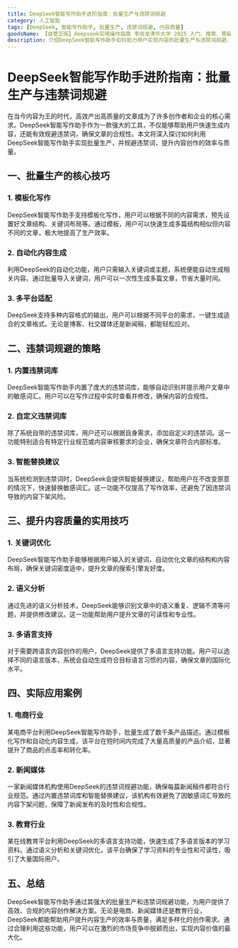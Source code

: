 ```yaml
---
title: DeepSeek智能写作助手进阶指南：批量生产与违禁词规避
category: 人工智能
tags: [DeepSeek, 智能写作助手, 批量生产, 违禁词规避, 内容质量]
goodsName: 【自营正版】deepseek实用操作指南 李尚龙清华大学 2025 入门、搜索、答疑、写作 deepseek使用教程 ai时代生存手册 零基础掌握deepseek 从入门到精通deepseek教程自营
description: 介绍DeepSeek智能写作助手如何助力用户实现内容的批量生产与违禁词规避，提升创作效率与内容质量。文章详细讲解了模板化写作、自动化内容生成等核心技巧，以及内置和自定义违禁词库的使用方法。此外，还分享了关键词优化、语义分析等提升内容质量的策略，并通过电商、新闻媒体和教育行业的实际应用案例展示了DeepSeek的多功能性和适用性。无论是提高产品描述的质量还是确保新闻稿件的合规性，DeepSeek都是强有力的内容创作工具。
---
```

# DeepSeek智能写作助手进阶指南：批量生产与违禁词规避

在当今内容为王的时代，高效产出高质量的文章成为了许多创作者和企业的核心需求。DeepSeek智能写作助手作为一款强大的工具，不仅能够帮助用户快速生成内容，还能有效规避违禁词，确保文章的合规性。本文将深入探讨如何利用DeepSeek智能写作助手实现批量生产，并规避违禁词，提升内容创作的效率与质量。

## 一、批量生产的核心技巧

### 1. 模板化写作
DeepSeek智能写作助手支持模板化写作，用户可以根据不同的内容需求，预先设置好文章结构、关键词布局等。通过模板，用户可以快速生成多篇结构相似但内容不同的文章，极大地提高了生产效率。

### 2. 自动化内容生成
利用DeepSeek的自动化功能，用户只需输入关键词或主题，系统便能自动生成相关内容。通过批量导入关键词，用户可以一次性生成多篇文章，节省大量时间。

### 3. 多平台适配
DeepSeek支持多种内容格式的输出，用户可以根据不同平台的需求，一键生成适合的文章格式。无论是博客、社交媒体还是新闻稿，都能轻松应对。

## 二、违禁词规避的策略

### 1. 内置违禁词库
DeepSeek智能写作助手内置了庞大的违禁词库，能够自动识别并提示用户文章中的敏感词汇。用户可以在写作过程中实时查看并修改，确保内容的合规性。

### 2. 自定义违禁词库
除了系统自带的违禁词库，用户还可以根据自身需求，添加自定义的违禁词。这一功能特别适合有特定行业规范或内容审核要求的企业，确保文章符合内部标准。

### 3. 智能替换建议
当系统检测到违禁词时，DeepSeek会提供智能替换建议，帮助用户在不改变原意的情况下，快速替换敏感词汇。这一功能不仅提高了写作效率，还避免了因违禁词导致的内容下架风险。

## 三、提升内容质量的实用技巧

### 1. 关键词优化
DeepSeek智能写作助手能够根据用户输入的关键词，自动优化文章的结构和内容布局，确保关键词密度适中，提升文章的搜索引擎友好度。

### 2. 语义分析
通过先进的语义分析技术，DeepSeek能够识别文章中的语义重复、逻辑不清等问题，并提供修改建议。这一功能帮助用户提升文章的可读性和专业性。

### 3. 多语言支持
对于需要跨语言内容创作的用户，DeepSeek提供了多语言支持功能。用户可以选择不同的语言版本，系统会自动生成符合目标语言习惯的内容，确保文章的国际化水平。

## 四、实际应用案例

### 1. 电商行业
某电商平台利用DeepSeek智能写作助手，批量生成了数千条产品描述。通过模板化写作和自动化内容生成，该平台在短时间内完成了大量高质量的产品介绍，显著提升了商品的点击率和转化率。

### 2. 新闻媒体
一家新闻媒体机构使用DeepSeek的违禁词规避功能，确保每篇新闻稿件都符合行业规范。通过内置违禁词库和智能替换建议，该机构有效避免了因敏感词汇导致的内容下架问题，保障了新闻发布的及时性和合规性。

### 3. 教育行业
某在线教育平台利用DeepSeek的多语言支持功能，快速生成了多语言版本的学习资料。通过语义分析和关键词优化，该平台确保了学习资料的专业性和可读性，吸引了大量国际用户。

## 五、总结

DeepSeek智能写作助手通过其强大的批量生产和违禁词规避功能，为用户提供了高效、合规的内容创作解决方案。无论是电商、新闻媒体还是教育行业，DeepSeek都能帮助用户提升内容生产的效率与质量，满足多样化的创作需求。通过合理利用这些功能，用户可以在激烈的市场竞争中脱颖而出，实现内容价值的最大化。